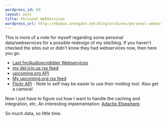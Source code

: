 ```yaml
--- 
wordpress_id: 69
layout: post
title: Personal WebServices
wordpress_url: http://ebybox.aresgate.net/blog/archives/personal-webservices/
---
```

This is more of a note for myself regarding some personal data/webservices for a possible redesign of my site/blog. If you haven't checked the sites out or didn't know they had webservices now, then here you go.

<ul>
<li><a href="http://audioscrobbler.net/data/webservices/">Last.fm/Audioscrobbler Webservices</a></li>
<li><a href="http://del.icio.us/rss/eby">my del.icio.us rss feed</a></li>
<li><a href="http://upcoming.org/services/api/">upcoming.org API</a></li>
<li><a href="http://upcoming.org/syndicate/my_events/13033">My upcoming.org rss feed</a></li>
<li><a href="http://www.flickr.com/services/api/">Flickr API</a> - Note to self may be easier to use their moblog tool. Also get a camera!</li>
</ul>

Now I just have to figure out how I want to handle the caching and integration, etc. An interesting implementation: <a href="http://elsewhere.adactio.com/">Adactio Elsewhere</a>. 

So much data, so little time.
